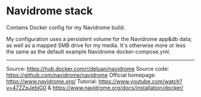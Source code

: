 # Navidrome stack
Contains Docker config for my Navidrome build.

My configuration uses a persistent volume for the Navidrome app&db data; as well as a mapped SMB drive for my media.
It's otherwise more or less the same as the default example Navidrome docker-compose.yml.

-------

Source: https://hub.docker.com/r/deluan/navidrome
Source code: https://github.com/navidrome/navidrome
Official homepage: https://www.navidrome.org/
Tutorial: https://www.youtube.com/watch?v=47ZZpJebiG0 & https://www.navidrome.org/docs/installation/docker/